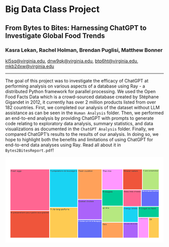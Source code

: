 # Big Data Class Project

## From Bytes to Bites: Harnessing ChatGPT to Investigate Global Food Trends

### Kasra Lekan, Rachel Holman, Brendan Puglisi, Matthew Bonner
kl5sq@virginia.edu, dnw9qk@virginia.edu, btp6ht@virginia.edu, mkb2dxw@virginia.edu

---- 

The goal of this project was to investigate the efficacy of ChatGPT at performing analysis on various aspects of a database using Ray - a distributed Python framework for parallel processing. We used the Open Food Facts Data which is a crowd-sourced database created by Stéphane Gigandet in 2012, it currently has over 2 million products listed from over 182 countries. First, we completed our analysis of the dataset without LLM assistance as can be seen in the `Human Analysis` folder. Then, we performed an end-to-end analysis by providing ChatGPT with prompts to generate code relating to exploratory data analysis, summary statistics, and data visualizations as documented in the `ChatGPT Analysis` folder. Finally, we compared ChatGPT’s results to the results of our analysis. In doing so, we hope to highlight both the benefits and limitations of using ChatGPT for end-to-end data analyses using Ray. Read all about it in `Bytes2BitesReport.pdf`!

![sample graph](/Visuals/big.png)
